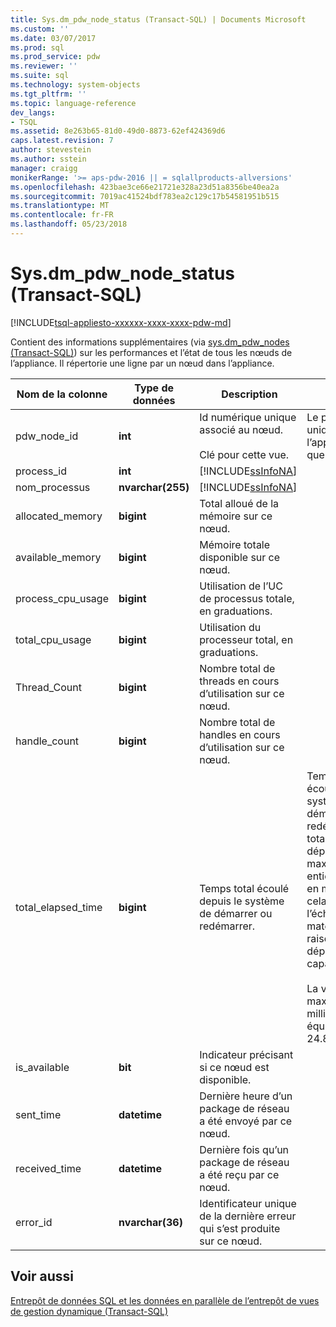```yaml
---
title: Sys.dm_pdw_node_status (Transact-SQL) | Documents Microsoft
ms.custom: ''
ms.date: 03/07/2017
ms.prod: sql
ms.prod_service: pdw
ms.reviewer: ''
ms.suite: sql
ms.technology: system-objects
ms.tgt_pltfrm: ''
ms.topic: language-reference
dev_langs:
- TSQL
ms.assetid: 8e263b65-81d0-49d0-8873-62ef424369d6
caps.latest.revision: 7
author: stevestein
ms.author: sstein
manager: craigg
monikerRange: '>= aps-pdw-2016 || = sqlallproducts-allversions'
ms.openlocfilehash: 423bae3ce66e21721e328a23d51a8356be40ea2a
ms.sourcegitcommit: 7019ac41524bdf783ea2c129c17b54581951b515
ms.translationtype: MT
ms.contentlocale: fr-FR
ms.lasthandoff: 05/23/2018
---
```

# <a name="sysdmpdwnodestatus-transact-sql"></a>Sys.dm_pdw_node_status (Transact-SQL)
[!INCLUDE[tsql-appliesto-xxxxxx-xxxx-xxxx-pdw-md](../../includes/tsql-appliesto-xxxxxx-xxxx-xxxx-pdw-md.md)]

  Contient des informations supplémentaires (via [sys.dm_pdw_nodes &#40;Transact-SQL&#41;](../../relational-databases/system-dynamic-management-views/sys-dm-pdw-nodes-transact-sql.md)) sur les performances et l’état de tous les nœuds de l’appliance. Il répertorie une ligne par un nœud dans l’appliance.  
  
|Nom de la colonne|Type de données| Description|Plage|  
|-----------------|---------------|-----------------|-----------|  
|pdw_node_id|**int**|Id numérique unique associé au nœud.<br /><br /> Clé pour cette vue.|Le point d’entrée unique pour l’application, quel que soit le type.|  
|process_id|**int**|[!INCLUDE[ssInfoNA](../../includes/ssinfona-md.md)]||  
|nom_processus|**nvarchar(255)**|[!INCLUDE[ssInfoNA](../../includes/ssinfona-md.md)]||  
|allocated_memory|**bigint**|Total alloué de la mémoire sur ce nœud.||  
|available_memory|**bigint**|Mémoire totale disponible sur ce nœud.||  
|process_cpu_usage|**bigint**|Utilisation de l’UC de processus totale, en graduations.||  
|total_cpu_usage|**bigint**|Utilisation du processeur total, en graduations.||  
|Thread_Count|**bigint**|Nombre total de threads en cours d’utilisation sur ce nœud.||  
|handle_count|**bigint**|Nombre total de handles en cours d’utilisation sur ce nœud.||  
|total_elapsed_time|**bigint**|Temps total écoulé depuis le système de démarrer ou redémarrer.|Temps total écoulé depuis le système de démarrer ou redémarrer. Si total_elapsed_time dépasse la valeur maximale pour un entier (24.8 jours en millisecondes), cela entraînera l’échec de matérialisation en raison d’un dépassement de capacité.<br /><br /> La valeur maximale, en millisecondes est équivalente à 24.8 jours.|  
|is_available|**bit**|Indicateur précisant si ce nœud est disponible.||  
|sent_time|**datetime**|Dernière heure d’un package de réseau a été envoyé par ce nœud.||  
|received_time|**datetime**|Dernière fois qu’un package de réseau a été reçu par ce nœud.||  
|error_id|**nvarchar(36)**|Identificateur unique de la dernière erreur qui s’est produite sur ce nœud.||  
  
## <a name="see-also"></a>Voir aussi  
 [Entrepôt de données SQL et les données en parallèle de l’entrepôt de vues de gestion dynamique &#40;Transact-SQL&#41;](../../relational-databases/system-dynamic-management-views/sql-and-parallel-data-warehouse-dynamic-management-views.md)  
  
  
